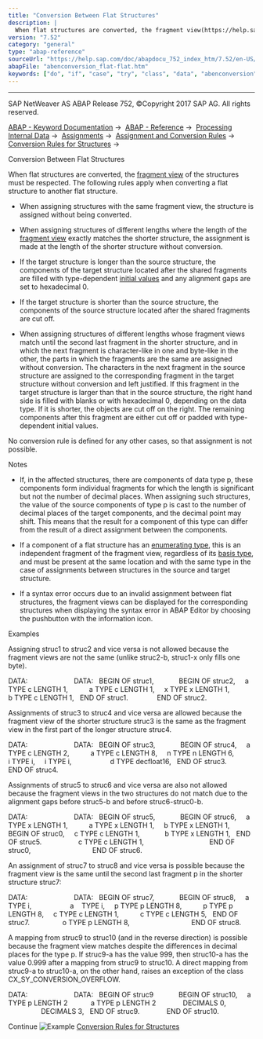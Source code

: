 ```yaml
---
title: "Conversion Between Flat Structures"
description: |
  When flat structures are converted, the fragment view(https://help.sap.com/doc/abapdocu_752_index_htm/7.52/en-US/abenunicode_fragment_view_glosry.htm 'Glossary Entry') of the structures must be respected. The following rules apply when converting a flat structure to another flat structure. -   Whe
version: "7.52"
category: "general"
type: "abap-reference"
sourceUrl: "https://help.sap.com/doc/abapdocu_752_index_htm/7.52/en-US/abenconversion_flat-flat.htm"
abapFile: "abenconversion_flat-flat.htm"
keywords: ["do", "if", "case", "try", "class", "data", "abenconversion", "flat"]
---
```


* * *

SAP NetWeaver AS ABAP Release 752, ©Copyright 2017 SAP AG. All rights reserved.

[ABAP - Keyword Documentation](https://help.sap.com/doc/abapdocu_752_index_htm/7.52/en-US/abenabap.htm) →  [ABAP - Reference](https://help.sap.com/doc/abapdocu_752_index_htm/7.52/en-US/abenabap_reference.htm) →  [Processing Internal Data](https://help.sap.com/doc/abapdocu_752_index_htm/7.52/en-US/abenabap_data_working.htm) →  [Assignments](https://help.sap.com/doc/abapdocu_752_index_htm/7.52/en-US/abenvalue_assignments.htm) →  [Assignment and Conversion Rules](https://help.sap.com/doc/abapdocu_752_index_htm/7.52/en-US/abenconversion_rules.htm) →  [Conversion Rules for Structures](https://help.sap.com/doc/abapdocu_752_index_htm/7.52/en-US/abenconversion_struc.htm) → 

Conversion Between Flat Structures

When flat structures are converted, the [fragment view](https://help.sap.com/doc/abapdocu_752_index_htm/7.52/en-US/abenunicode_fragment_view_glosry.htm "Glossary Entry") of the structures must be respected. The following rules apply when converting a flat structure to another flat structure.

-   When assigning structures with the same fragment view, the structure is assigned without being converted.
    

-   When assigning structures of different lengths where the length of the [fragment view](https://help.sap.com/doc/abapdocu_752_index_htm/7.52/en-US/abenunicode_fragment_view.htm) exactly matches the shorter structure, the assignment is made at the length of the shorter structure without conversion.

-   If the target structure is longer than the source structure, the components of the target structure located after the shared fragments are filled with type-dependent [initial values](https://help.sap.com/doc/abapdocu_752_index_htm/7.52/en-US/abeninitial_value_glosry.htm "Glossary Entry") and any alignment gaps are set to hexadecimal 0.

-   If the target structure is shorter than the source structure, the components of the source structure located after the shared fragments are cut off.
    

-   When assigning structures of different lengths whose fragment views match until the second last fragment in the shorter structure, and in which the next fragment is character-like in one and byte-like in the other, the parts in which the fragments are the same are assigned without conversion. The characters in the next fragment in the source structure are assigned to the corresponding fragment in the target structure without conversion and left justified. If this fragment in the target structure is larger than that in the source structure, the right hand side is filled with blanks or with hexadecimal 0, depending on the data type. If it is shorter, the objects are cut off on the right. The remaining components after this fragment are either cut off or padded with type-dependent initial values.

No conversion rule is defined for any other cases, so that assignment is not possible.

Notes

-   If, in the affected structures, there are components of data type p, these components form individual fragments for which the length is significant but not the number of decimal places. When assigning such structures, the value of the source components of type p is cast to the number of decimal places of the target components, and the decimal point may shift. This means that the result for a component of this type can differ from the result of a direct assignment between the components.

-   If a component of a flat structure has an [enumerating type](https://help.sap.com/doc/abapdocu_752_index_htm/7.52/en-US/abenenumerated_type_glosry.htm "Glossary Entry"), this is an independent fragment of the fragment view, regardless of its [basis type](https://help.sap.com/doc/abapdocu_752_index_htm/7.52/en-US/abenbase_type_glosry.htm "Glossary Entry"), and must be present at the same location and with the same type in the case of assignments between structures in the source and target structure.

-   If a syntax error occurs due to an invalid assignment between flat structures, the fragment views can be displayed for the corresponding structures when displaying the syntax error in ABAP Editor by choosing the pushbutton with the information icon.

Examples

Assigning struc1 to struc2 and vice versa is not allowed because the fragment views are not the same (unlike struc2-b, struc1-x only fills one byte).

DATA:                        DATA:
  BEGIN OF struc1,             BEGIN OF struc2,
    a TYPE c LENGTH 1,           a TYPE c LENGTH 1,
    x TYPE x LENGTH 1,           b TYPE c LENGTH 1,
  END OF struc1.               END OF struc2.

Assignments of struc3 to struc4 and vice versa are allowed because the fragment view of the shorter structure struc3 is the same as the fragment view in the first part of the longer structure struc4.

DATA:                        DATA:
  BEGIN OF struc3,             BEGIN OF struc4,
    a TYPE c LENGTH 2,           a TYPE c LENGTH 8,
    n TYPE n LENGTH 6,           i TYPE i,
    i TYPE i,                    d TYPE decfloat16,
  END OF struc3.               END OF struc4.

Assignments of struc5 to struc6 and vice versa are also not allowed because the fragment views in the two structures do not match due to the alignment gaps before struc5-b and before struc6-struc0-b.

DATA:                        DATA:
  BEGIN OF struc5,             BEGIN OF struc6,
    a TYPE x LENGTH 1,           a TYPE x LENGTH 1,
    b TYPE x LENGTH 1,           BEGIN OF struc0,
    c TYPE c LENGTH 1,             b TYPE x LENGTH 1,
  END OF struc5.                   c TYPE c LENGTH 1,
                                 END OF struc0,
                               END OF struc6.

An assignment of struc7 to struc8 and vice versa is possible because the fragment view is the same until the second last fragment p in the shorter structure struc7:

DATA:                        DATA:
  BEGIN OF struc7,             BEGIN OF struc8,
    a TYPE i,                    a    TYPE i,
    p TYPE p LENGTH 8,           p TYPE p LENGTH 8,
    c TYPE c LENGTH 1,           c TYPE c LENGTH 5,
  END OF struc7.                 o TYPE p LENGTH 8,
                               END OF struc8.

A mapping from struc9 to struc10 (and in the reverse direction) is possible because the fragment view matches despite the differences in decimal places for the type p. If struc9-a has the value 999, then struc10-a has the value 0.999 after a mapping from struc9 to struc10. A direct mapping from struc9-a to struc10-a, on the other hand, raises an exception of the class CX\_SY\_CONVERSION\_OVERFLOW.

DATA:                        DATA:
  BEGIN OF struc9             BEGIN OF struc10,
    a TYPE p LENGTH 2            a TYPE p LENGTH 2
             DECIMALS 0,                  DECIMALS 3,
  END OF struc9.              END OF struc10.

Continue
![Example](exa.gif "Example") [Conversion Rules for Structures](https://help.sap.com/doc/abapdocu_752_index_htm/7.52/en-US/abendata_conv_str_abexa.htm)